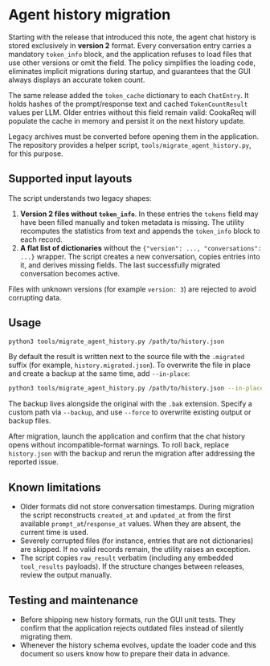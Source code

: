 # Agent history migration

Starting with the release that introduced this note, the agent chat history is
stored exclusively in **version 2** format. Every conversation entry carries a
mandatory `token_info` block, and the application refuses to load files that use
other versions or omit the field. The policy simplifies the loading code,
eliminates implicit migrations during startup, and guarantees that the GUI
always displays an accurate token count.

The same release added the `token_cache` dictionary to each `ChatEntry`. It holds
hashes of the prompt/response text and cached `TokenCountResult` values per LLM.
Older entries without this field remain valid: CookaReq will populate the cache
in memory and persist it on the next history update.

Legacy archives must be converted before opening them in the application. The
repository provides a helper script, `tools/migrate_agent_history.py`, for this
purpose.

## Supported input layouts

The script understands two legacy shapes:

1. **Version 2 files without `token_info`**. In these entries the `tokens` field
   may have been filled manually and token metadata is missing. The utility
   recomputes the statistics from text and appends the `token_info` block to each
   record.
2. **A flat list of dictionaries** without the `{"version": ..., "conversations": ...}`
   wrapper. The script creates a new conversation, copies entries into it, and
   derives missing fields. The last successfully migrated conversation becomes
   active.

Files with unknown versions (for example `version: 3`) are rejected to avoid
corrupting data.

## Usage

```bash
python3 tools/migrate_agent_history.py /path/to/history.json
```

By default the result is written next to the source file with the `.migrated`
suffix (for example, `history.migrated.json`). To overwrite the file in place and
create a backup at the same time, add `--in-place`:

```bash
python3 tools/migrate_agent_history.py /path/to/history.json --in-place
```

The backup lives alongside the original with the `.bak` extension. Specify a
custom path via `--backup`, and use `--force` to overwrite existing output or
backup files.

After migration, launch the application and confirm that the chat history opens
without incompatible-format warnings. To roll back, replace `history.json` with
the backup and rerun the migration after addressing the reported issue.

## Known limitations

- Older formats did not store conversation timestamps. During migration the
  script reconstructs `created_at` and `updated_at` from the first available
  `prompt_at`/`response_at` values. When they are absent, the current time is
  used.
- Severely corrupted files (for instance, entries that are not dictionaries) are
  skipped. If no valid records remain, the utility raises an exception.
- The script copies `raw_result` verbatim (including any embedded
  `tool_results` payloads). If the structure changes between releases, review
  the output manually.

## Testing and maintenance

- Before shipping new history formats, run the GUI unit tests. They confirm that
  the application rejects outdated files instead of silently migrating them.
- Whenever the history schema evolves, update the loader code and this document
  so users know how to prepare their data in advance.
